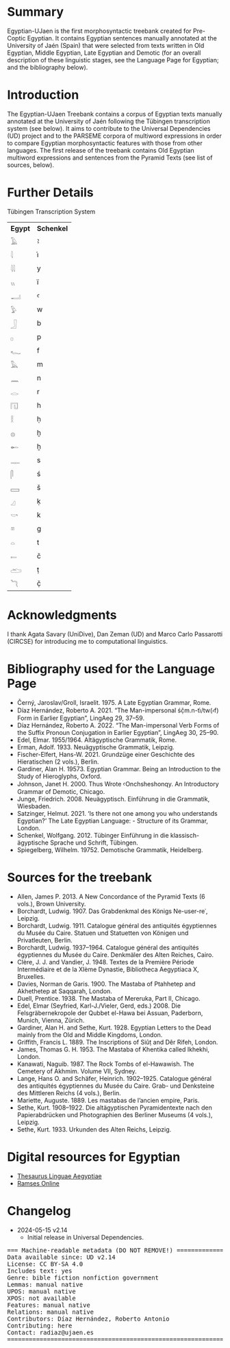 # Summary

Egyptian-UJaen is the first morphosyntactic treebank created for Pre-Coptic Egyptian. It contains Egyptian sentences manually annotated at the University of Jaén (Spain) that were selected from texts written in Old Egyptian, Middle Egyptian, Late Egyptian and Demotic (for an overall description of these linguistic stages, see the Language Page for Egyptian; and the bibliography below).


# Introduction

The Egyptian-UJaen Treebank contains a corpus of Egyptian texts manually annotated at the University of Jaén following the Tübingen transcription system (see below). It aims to contribute to the Universal Dependencies (UD) project and to the PARSEME corpora of multiword expressions in order to compare Egyptian morphosyntactic features with those from other languages. The first release of the treebank contains Old Egyptian multiword expressions and sentences from the Pyramid Texts (see list of sources, below).


# Further Details

Tübingen Transcription System

<table>
<tr><th>Egypt</th>	<th>Schenkel</th></tr>
<tr><td>𓄿</td>	<td>ꜣ</td></tr>
<tr><td>𓇋</td>	<td>i҆</td></tr>
<tr><td>𓇌</td>	<td>y</td></tr>
<tr><td>𓏭</td>	<td>ï</td></tr>
<tr><td>𓂝</td>	<td>ꜥ</td></tr>
<tr><td>𓅱</td>	<td>w</td></tr>
<tr><td>𓃀</td>	<td>b</td></tr>
<tr><td>𓊪</td>	<td>p</td></tr>
<tr><td>𓆑</td>	<td>f</td></tr>
<tr><td>𓅓</td>	<td>m</td></tr>
<tr><td>𓈖</td>	<td>n</td></tr>
<tr><td>𓂋</td>	<td>r</td></tr>
<tr><td>𓉔</td>	<td>h</td></tr>
<tr><td>𓎛</td>	<td>ḥ</td></tr>
<tr><td>𓐍</td>	<td>ḫ</td></tr>
<tr><td>𓄡</td>	<td>ẖ</td></tr>
<tr><td>𓊃</td>	<td>s</td></tr>
<tr><td>𓋴</td>	<td>ś</td></tr>
<tr><td>𓈙</td>	<td>š</td></tr>
<tr><td>𓈎</td>	<td>ḳ</td></tr>
<tr><td>𓎡</td>	<td>k</td></tr>
<tr><td>𓎼</td>	<td>g</td></tr>
<tr><td>𓏏</td>	<td>t</td></tr>
<tr><td>𓍿</td>	<td>č</td></tr>
<tr><td>𓂧</td>	<td>ṭ</td></tr>
<tr><td>𓆓</td>	<td>č̣</td></tr>
</table>


# Acknowledgments

I thank Agata Savary (UniDive), Dan Zeman (UD) and Marco Carlo Passarotti (CIRCSE) for introducing me to computational linguistics.


# Bibliography used for the Language Page

- Černý, Jaroslav/Groll, Israelit. 1975. A Late Egyptian Grammar, Rome.
- Díaz Hernández, Roberto A. 2021. “The Man-impersonal śč̣m.n-ti҆/tw(⸗f) Form in Earlier Egyptian”, LingAeg 29, 37–59.
- Díaz Hernández, Roberto A. 2022. “The Man-impersonal Verb Forms of the Suffix Pronoun Conjugation in Earlier Egyptian”, LingAeg 30, 25–90.
- Edel, Elmar. 1955/1964. Altägyptische Grammatik, Rome.
- Erman, Adolf. 1933. Neuägyptische Grammatik, Leipzig.
- Fischer-Elfert, Hans-W. 2021. Grundzüge einer Geschichte des Hieratischen (2 vols.), Berlin. 
- Gardiner, Alan H. 19573. Egyptian Grammar. Being an Introduction to the Study of Hieroglyphs, 
Oxford.
- Johnson, Janet H. 2000. Thus Wrote ꜥOnchsheshonqy. An Introductory Grammar of Demotic, Chicago.
- Junge, Friedrich. 2008. Neuägyptisch. Einführung in die Grammatik, Wiesbaden.
- Satzinger, Helmut. 2021. ‘Is there not one among you who understands Egyptian?’ The Late Egyptian Language: - Structure of its Grammar, London.
- Schenkel, Wolfgang. 2012. Tübinger Einführung in die klassisch-ägyptische Sprache und Schrift, Tübingen.
- Spiegelberg, Wilhelm. 19752. Demotische Grammatik, Heidelberg.


# Sources for the treebank

- Allen, James P. 2013. A New Concordance of the Pyramid Texts (6 vols.), Brown University.
- Borchardt, Ludwig. 1907. Das Grabdenkmal des Königs Ne-user-reʿ, Leipzig.
- Borchardt, Ludwig. 1911. Catalogue général des antiquités égyptiennes du Musée du Caire. Statuen und Statuetten von Königen und Privatleuten, Berlin.
- Borchardt, Ludwig. 1937–1964. Catalogue général des antiquités égyptiennes du Musée du Caire. Denkmäler des Alten Reiches, Cairo.
- Clère, J. J. and Vandier, J. 1948. Textes de la Première Période Intermédiaire et de la XIème Dynastie, Bibliotheca Aegyptiaca X, Bruxelles.
- Davies, Norman de Garis. 1900. The Mastaba of Ptahhetep and Akhethetep at Saqqarah, London.
- Duell, Prentice. 1938. The Mastaba of Mereruka, Part II, Chicago.
- Edel, Elmar (Seyfried, Karl-J./Vieler, Gerd, eds.) 2008. Die Felsgräbernekropole der Qubbet el-Hawa bei Assuan, Paderborn, Munich, Vienna, Zürich.
- Gardiner, Alan H. and Sethe, Kurt. 1928. Egyptian Letters to the Dead mainly from the Old and Middle Kingdoms, London.
- Griffith, Francis L. 1889. The Inscriptions of Siûṭ and Dêr Rifeh, London.
- James, Thomas G. H. 1953. The Mastaba of Khentika called Ikhekhi, London.
- Kanawati, Naguib. 1987. The Rock Tombs of el-Hawawish. The Cemetery of Akhmim. Volume VII, Sydney.
- Lange, Hans O. and Schäfer, Heinrich. 1902–1925. Catalogue général des antiquités égyptiennes du Musée du Caire. Grab- und Denksteine des Mittleren Reichs (4 vols.), Berlin.
- Mariette, Auguste. 1889. Les mastabas de l’ancien empire, Paris.
- Sethe, Kurt. 1908–1922. Die altägyptischen Pyramidentexte nach den Papierabdrücken und Photographien des Berliner Museums (4 vols.), Leipzig.
- Sethe, Kurt. 1933. Urkunden des Alten Reichs, Leipzig.


# Digital resources for Egyptian

- [Thesaurus Linguae Aegyptiae](https://thesaurus-linguae-aegyptiae.de/home)
- [Ramses Online](http://ramses.ulg.ac.be/)

# Changelog

* 2024-05-15 v2.14
  * Initial release in Universal Dependencies.


<pre>
=== Machine-readable metadata (DO NOT REMOVE!) ================================
Data available since: UD v2.14
License: CC BY-SA 4.0
Includes text: yes
Genre: bible fiction nonfiction government
Lemmas: manual native
UPOS: manual native
XPOS: not available
Features: manual native
Relations: manual native
Contributors: Díaz Hernández, Roberto Antonio
Contributing: here
Contact: radiaz@ujaen.es
===============================================================================
</pre>
